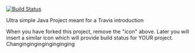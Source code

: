 [![Build Status](https://travis-ci.org/cph-ms782/travisGettingStarted.svg?branch=master)](https://travis-ci.org/cph-ms782/travisGettingStarted)

Ultra simple Java Project meant for a Travis introduction

When you have forked this project, remove the "icon" above. Later you will insert a similar icon which will provide build status for YOUR project.
Changinginginginginginging

